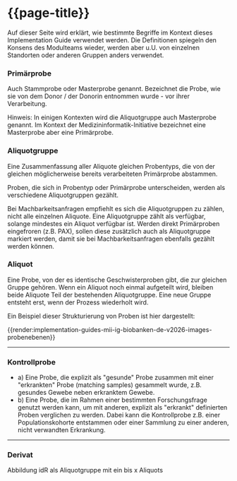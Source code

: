 # {{page-title}}

Auf dieser Seite wird erklärt, wie bestimmte Begriffe im Kontext dieses Implementation Guide verwendet werden. Die Definitionen spiegeln den Konsens des Modulteams wieder, werden aber u.U. von einzelnen Standorten oder anderen Gruppen anders verwendet.

### Primärprobe

Auch Stammprobe oder Masterprobe genannt. Bezeichnet die Probe, wie sie von dem Donor / der Donorin entnommen wurde - vor ihrer Verarbeitung.

Hinweis: In einigen Kontexten wird die Aliquotgruppe auch Masterprobe genannt. Im Kontext der Medizininformatik-Initiative bezeichnet eine Masterprobe aber eine Primärprobe.

### Aliquotgruppe

Eine Zusammenfassung aller Aliquote gleichen Probentyps, die von der gleichen möglicherweise bereits verarbeiteten Primärprobe abstammen.

Proben, die sich in Probentyp oder Primärprobe unterscheiden, werden als verschiedene Aliquotgruppen gezählt.

Bei Machbarkeitsanfragen empfiehlt es sich die Aliquotgruppen zu zählen, nicht alle einzelnen Aliquote. Eine Aliquotgruppe zählt als verfügbar, solange mindestes ein Aliquot verfügbar ist. Werden direkt Primärproben eingefroren (z.B. PAX), sollen diese zusätzlich auch als Aliquotgruppe markiert werden, damit sie bei Machbarkeitsanfragen ebenfalls gezählt werden können.

### Aliquot

Eine Probe, von der es identische Geschwisterproben gibt, die zur gleichen Gruppe gehören. Wenn ein Aliquot noch einmal aufgeteilt wird, bleiben beide Aliquote Teil der bestehenden Aliquotgruppe. Eine neue Gruppe entsteht erst, wenn der Prozess wiederholt wird.

Ein Beispiel dieser Strukturierung von Proben ist hier dargestellt:

{{render:implementation-guides-mii-ig-biobanken-de-v2026-images-probenebenen}}

------

### Kontrollprobe

- a) Eine Probe, die explizit als "gesunde" Probe zusammen mit einer "erkrankten" Probe (matching samples) gesammelt wurde, z.B. gesundes Gewebe neben erkranktem Gewebe.
- b) Eine Probe, die im Rahmen einer bestimmten Forschungsfrage genutzt werden kann, um mit anderen, explizit als "erkrankt" definierten Proben verglichen zu werden. Dabei kann die Kontrollprobe z.B. einer Populationskohorte entstammen oder einer Sammlung zu einer anderen, nicht verwandten Erkrankung.

------

### Derivat
Abbildung idR als Aliquotgruppe mit ein bis x Aliquots
